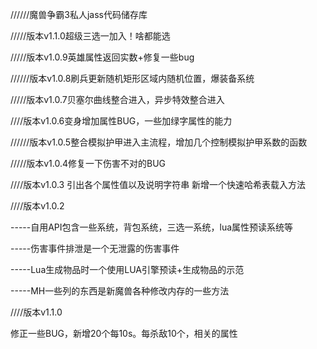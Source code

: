 //////魔兽争霸3私人jass代码储存库

/////版本v1.1.0超级三选一加入！啥都能选

/////版本v1.0.9英雄属性返回实数+修复一些bug

//////版本v1.0.8刷兵更新随机矩形区域内随机位置，爆装备系统

/////版本v1.0.7贝塞尔曲线整合进入，异步特效整合进入

////版本v1.0.6变身增加属性BUG，一些加绿字属性的能力

//////版本v1.0.5整合模拟护甲进入主流程，增加几个控制模拟护甲系数的函数

/////版本v1.0.4修复一下伤害不对的BUG


////版本v1.0.3
引出各个属性值以及说明字符串
新增一个快速哈希表载入方法


////版本v1.0.2


-----自用API包含一些系统，背包系统，三选一系统，lua属性预读系统等

-----伤害事件排泄是一个无泄露的伤害事件

-----Lua生成物品时一个使用LUA引擎预读+生成物品的示范

-----MH一些列的东西是新魔兽各种修改内存的一些方法

////版本v1.1.0

修正一些BUG，新增20个每10s。每杀敌10个，相关的属性

